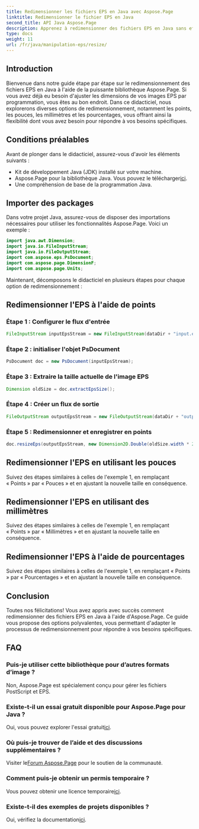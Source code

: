 ```yaml
---
title: Redimensionner les fichiers EPS en Java avec Aspose.Page
linktitle: Redimensionner le fichier EPS en Java
second_title: API Java Aspose.Page
description: Apprenez à redimensionner des fichiers EPS en Java sans effort avec Aspose.Page pour Java. Suivez notre guide complet pour des instructions étape par étape.
type: docs
weight: 11
url: /fr/java/manipulation-eps/resize/
---
```

## Introduction
Bienvenue dans notre guide étape par étape sur le redimensionnement des fichiers EPS en Java à l'aide de la puissante bibliothèque Aspose.Page. Si vous avez déjà eu besoin d'ajuster les dimensions de vos images EPS par programmation, vous êtes au bon endroit. Dans ce didacticiel, nous explorerons diverses options de redimensionnement, notamment les points, les pouces, les millimètres et les pourcentages, vous offrant ainsi la flexibilité dont vous avez besoin pour répondre à vos besoins spécifiques.
## Conditions préalables
Avant de plonger dans le didacticiel, assurez-vous d'avoir les éléments suivants :
- Kit de développement Java (JDK) installé sur votre machine.
-  Aspose.Page pour la bibliothèque Java. Vous pouvez le télécharger[ici](https://releases.aspose.com/page/java/).
- Une compréhension de base de la programmation Java.
## Importer des packages
Dans votre projet Java, assurez-vous de disposer des importations nécessaires pour utiliser les fonctionnalités Aspose.Page. Voici un exemple :
```java
import java.awt.Dimension;
import java.io.FileInputStream;
import java.io.FileOutputStream;
import com.aspose.eps.PsDocument;
import com.aspose.page.DimensionF;
import com.aspose.page.Units;

```
Maintenant, décomposons le didacticiel en plusieurs étapes pour chaque option de redimensionnement :
## Redimensionner l'EPS à l'aide de points
### Étape 1 : Configurer le flux d'entrée
```java
FileInputStream inputEpsStream = new FileInputStream(dataDir + "input.eps");
```
### Étape 2 : initialiser l'objet PsDocument
```java
PsDocument doc = new PsDocument(inputEpsStream);
```
### Étape 3 : Extraire la taille actuelle de l'image EPS
```java
Dimension oldSize = doc.extractEpsSize();
```
### Étape 4 : Créer un flux de sortie
```java
FileOutputStream outputEpsStream = new FileOutputStream(dataDir + "output_resize_points.eps");
```
### Étape 5 : Redimensionner et enregistrer en points
```java
doc.resizeEps(outputEpsStream, new Dimension2D.Double(oldSize.width * 2, oldSize.height * 2), Units.Points);
```
## Redimensionner l'EPS en utilisant les pouces
Suivez des étapes similaires à celles de l'exemple 1, en remplaçant « Points » par « Pouces » et en ajustant la nouvelle taille en conséquence.
## Redimensionner l'EPS en utilisant des millimètres
Suivez des étapes similaires à celles de l'exemple 1, en remplaçant « Points » par « Millimètres » et en ajustant la nouvelle taille en conséquence.
## Redimensionner l'EPS à l'aide de pourcentages
Suivez des étapes similaires à celles de l'exemple 1, en remplaçant « Points » par « Pourcentages » et en ajustant la nouvelle taille en conséquence.
## Conclusion
Toutes nos félicitations! Vous avez appris avec succès comment redimensionner des fichiers EPS en Java à l'aide d'Aspose.Page. Ce guide vous propose des options polyvalentes, vous permettant d'adapter le processus de redimensionnement pour répondre à vos besoins spécifiques.

## FAQ
### Puis-je utiliser cette bibliothèque pour d’autres formats d’image ?
Non, Aspose.Page est spécialement conçu pour gérer les fichiers PostScript et EPS.
### Existe-t-il un essai gratuit disponible pour Aspose.Page pour Java ?
Oui, vous pouvez explorer l'essai gratuit[ici](https://releases.aspose.com/).
### Où puis-je trouver de l’aide et des discussions supplémentaires ?
 Visiter le[Forum Aspose.Page](https://forum.aspose.com/c/page/39) pour le soutien de la communauté.
### Comment puis-je obtenir un permis temporaire ?
 Vous pouvez obtenir une licence temporaire[ici](https://purchase.aspose.com/temporary-license/).
### Existe-t-il des exemples de projets disponibles ?
 Oui, vérifiez la documentation[ici](https://reference.aspose.com/page/java/).